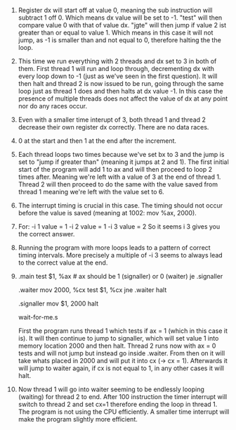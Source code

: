 1. 
    Register dx will start off at value 0, meaning the sub instruction will subtract 1 off 0. Which means dx value will be set to -1. "test" will then compare
    value 0 with that of value dx. "jgte" will then jump if value 2 ist greater than or equal to value 1. Which means in this case it will not jump, as 
    -1 is smaller than and not equal to 0, therefore halting the the loop.

2. 
    This time we run everything with 2 threads and dx set to 3 in both of them. First thread 1 will run and loop through, decrementing dx with every loop down 
    to -1 (just as we've seen in the first question). It will then halt and thread 2 is now issued to be run, going through the same loop just as thread 1 does
    and then halts at dx value -1. In this case the presence of multiple threads does not affect the value of dx at any point nor do any races occur.

3. 
    Even with a smaller time interupt of 3, both thread 1 and thread 2 decrease their own register dx correctly. There are no data races.

4. 
    0 at the start and then 1 at the end after the increment.

5. 
    Each thread loops two times because we've set bx to 3 and the jump is set to "jump if greater than" (meaning it jumps at 2 and 1).
    The first initial start of the program will add 1 to ax and will then proceed to loop 2 times after. Meaning we're left with a value
    of 3 at the end of thread 1. Thread 2 will then proceed to do the same with the value saved from thread 1 meaning we're left with
    the value set to 6.

6. 
    The interrupt timing is crucial in this case. The timing should not occur before the value is saved (meaning at 1002: mov %ax, 2000).

7. 
    For:
    -i 1 value = 1
    -i 2 value = 1
    -i 3 value = 2
    So it seems i 3 gives you the correct answer.

8. 
    Running the program with more loops leads to a pattern of correct timing intervals.
    More precisely a multiple of -i 3 seems to always lead to the correct value at the end.

9. 
    .main
    test $1, %ax     # ax should be 1 (signaller) or 0 (waiter)
    je .signaller

    .waiter	
    mov  2000, %cx
    test $1, %cx
    jne .waiter
    halt

    .signaller
    mov  $1, 2000
    halt

    wait-for-me.s

    First the program runs thread 1 which tests if ax = 1 (which in this case it is). It will then continue to jump to signaller, which will set
    value 1 into memory location 2000 and then halt. Thread 2 runs now with ax = 0 tests and will not jump but instead go inside .waiter.
    From then on it will take whats placed in 2000 and will put it into cx (-> cx = 1). Afterwards it will jump to waiter again, if 
    cx is not equal to 1, in any other cases it will halt.

10. 
    Now thread 1 will go into waiter seeming to be endlessly looping (waiting) for thread 2 to end. After 100 instruction the timer interrupt
    will switch to thread 2 and set cx=1 therefore ending the loop in thread 1. The program is not using the CPU efficiently.
    A smaller time interrupt will make the program slightly more efficient.